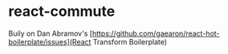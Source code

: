 react-commute
=====================

Buily on Dan Abramov's [https://github.com/gaearon/react-hot-boilerplate/issues](React Transform Boilerplate)